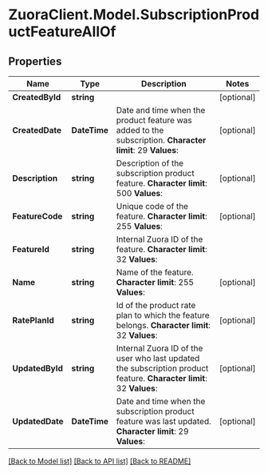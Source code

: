 # ZuoraClient.Model.SubscriptionProductFeatureAllOf

## Properties

Name | Type | Description | Notes
------------ | ------------- | ------------- | -------------
**CreatedById** | **string** |  | [optional] 
**CreatedDate** | **DateTime** |  Date and time when the product feature was added to the subscription.   **Character limit**: 29   **Values**:  | [optional] 
**Description** | **string** |  Description of the subscription product feature.   **Character limit**: 500   **Values**:  | [optional] 
**FeatureCode** | **string** |  Unique code of the feature.   **Character limit**: 255   **Values**:  | [optional] 
**FeatureId** | **string** |  Internal Zuora ID of the feature.   **Character limit**: 32   **Values**:  | 
**Name** | **string** |  Name of the feature.   **Character limit**: 255   **Values**:  | [optional] 
**RatePlanId** | **string** |  Id of the product rate plan to which the feature belongs.   **Character limit**: 32   **Values**:  | [optional] 
**UpdatedById** | **string** |  Internal Zuora ID of the user who last updated the subscription product feature.   **Character limit**: 32   **Values**:  | [optional] 
**UpdatedDate** | **DateTime** |  Date and time when the subscription product feature was last updated.   **Character limit**: 29   **Values**:  | [optional] 

[[Back to Model list]](../README.md#documentation-for-models) [[Back to API list]](../README.md#documentation-for-api-endpoints) [[Back to README]](../README.md)

